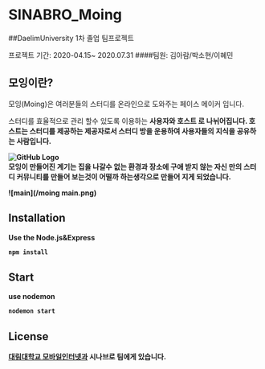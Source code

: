 # SINABRO_Moing

##DaelimUniversity 1차 졸업 팀프로젝트 <br>

프로젝트 기간: 2020-04.15~ 2020.07.31
####팀원: 김아람/박소현/이혜민<br>

모잉이란?
---------
모잉(Moing)은 여러분들의  스터디를 온라인으로 도와주는 페이스 메이커 입니다.

스터디를 효율적으로 관리 할수 있도록 이용하는 <b>사용자와<b> <b> 호스트<b> 로 나뉘어집니다. 호스트는 스터디를 제공하는 제공자로서 
스터디 방을 운용하여 사용자들의 지식을 공유하는 사람입니다.<br> 
  
![GitHub Logo](/images/logo.png)<br>
모잉이 만들어진 계기는 집을 나갈수 없는 환경과 장소에 구애 받지 않는 자신 만의 스터디 커뮤니티를 만들어 보는것이 어떨까 하는생각으로 만들어 지게 되었습니다.

![main](/moing main.png)<br>

## Installation

Use the Node.js&Express 

```bash
npm install
```


## Start
use nodemon

```bash
nodemon start
```

## License
[대림대학교 모바일인터넷과](https://dept.daelim.ac.kr/mbi/mainPage.do) 시나브로 팀에게 있습니다.

